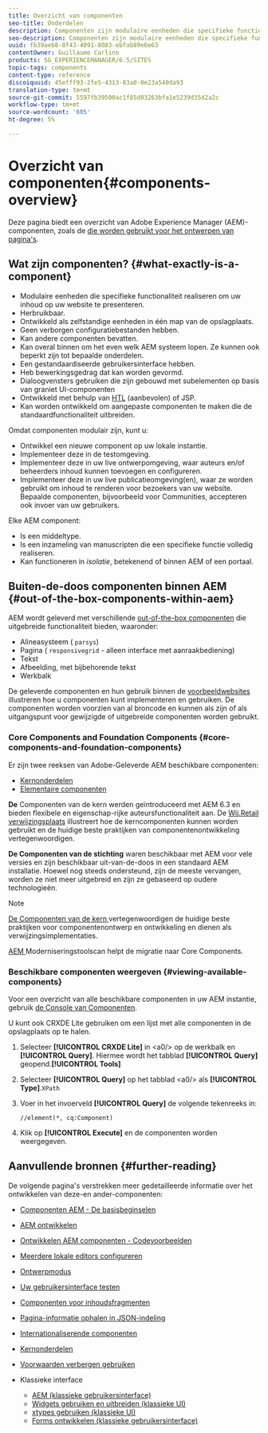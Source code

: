 ```yaml
---
title: Overzicht van componenten
seo-title: Onderdelen
description: Componenten zijn modulaire eenheden die specifieke functionaliteit realiseren om uw inhoud op uw website weer te geven
seo-description: Componenten zijn modulaire eenheden die specifieke functionaliteit realiseren om uw inhoud op uw website weer te geven
uuid: fb39aeb8-8f43-4091-8083-ebfab89e6e63
contentOwner: Guillaume Carlino
products: SG_EXPERIENCEMANAGER/6.5/SITES
topic-tags: components
content-type: reference
discoiquuid: 45efff93-2fe5-4313-83a0-0e23a540da93
translation-type: tm+mt
source-git-commit: 5597fb39500ac1f85d03263bfa1e5239d35d2a2c
workflow-type: tm+mt
source-wordcount: '605'
ht-degree: 5%

---
```



# Overzicht van componenten{#components-overview}

Deze pagina biedt een overzicht van Adobe Experience Manager (AEM)-componenten, zoals de [die worden gebruikt voor het ontwerpen van pagina&#39;s](/help/sites-authoring/default-components-foundation.md).

## Wat zijn componenten? {#what-exactly-is-a-component}

* Modulaire eenheden die specifieke functionaliteit realiseren om uw inhoud op uw website te presenteren.
* Herbruikbaar.
* Ontwikkeld als zelfstandige eenheden in één map van de opslagplaats.
* Geen verborgen configuratiebestanden hebben.
* Kan andere componenten bevatten.
* Kan overal binnen om het even welk AEM systeem lopen. Ze kunnen ook beperkt zijn tot bepaalde onderdelen.
* Een gestandaardiseerde gebruikersinterface hebben.
* Heb bewerkingsgedrag dat kan worden gevormd.
* Dialoogvensters gebruiken die zijn gebouwd met subelementen op basis van graniet UI-componenten
* Ontwikkeld met behulp van [HTL](https://docs.adobe.com/content/help/en/experience-manager-htl/using/overview.html) (aanbevolen) of JSP.
* Kan worden ontwikkeld om aangepaste componenten te maken die de standaardfunctionaliteit uitbreiden.

Omdat componenten modulair zijn, kunt u:

* Ontwikkel een nieuwe component op uw lokale instantie.
* Implementeer deze in de testomgeving.
* Implementeer deze in uw live ontwerpomgeving, waar auteurs en/of beheerders inhoud kunnen toevoegen en configureren.
* Implementeer deze in uw live publicatieomgeving(en), waar ze worden gebruikt om inhoud te renderen voor bezoekers van uw website. Bepaalde componenten, bijvoorbeeld voor Communities, accepteren ook invoer van uw gebruikers.

Elke AEM component:

* Is een middeltype.
* Is een inzameling van manuscripten die een specifieke functie volledig realiseren.
* Kan functioneren in *isolatie*, betekenend of binnen AEM of een portaal.

## Buiten-de-doos componenten binnen AEM {#out-of-the-box-components-within-aem}

AEM wordt geleverd met verschillende [out-of-the-box componenten](/help/sites-authoring/default-components.md) die uitgebreide functionaliteit bieden, waaronder:

* Alineasysteem ( `parsys`)
* Pagina ( `responsivegrid` - alleen interface met aanraakbediening)
* Tekst
* Afbeelding, met bijbehorende tekst
* Werkbalk

De geleverde componenten en hun gebruik binnen de [voorbeeldwebsites ](/help/sites-developing/we-retail.md) illustreren hoe u componenten kunt implementeren en gebruiken. De componenten worden voorzien van al broncode en kunnen als zijn of als uitgangspunt voor gewijzigde of uitgebreide componenten worden gebruikt.

### Core Components and Foundation Components {#core-components-and-foundation-components}

Er zijn twee reeksen van Adobe-Geleverde AEM beschikbare componenten:

* [Kernonderdelen](https://docs.adobe.com/content/help/en/experience-manager-core-components/using/introduction.html)
* [Elementaire componenten](/help/sites-authoring/default-components-foundation.md)

**De** Componenten van de kern werden geïntroduceerd met AEM 6.3 en bieden flexibele en eigenschap-rijke auteursfunctionaliteit aan. De [Wij.Retail verwijzingsplaats](/help/sites-developing/we-retail.md) illustreert hoe de kerncomponenten kunnen worden gebruikt en de huidige beste praktijken van componentenontwikkeling vertegenwoordigen.

**De Componenten van de stichting** waren beschikbaar met AEM voor vele versies en zijn beschikbaar uit-van-de-doos in een standaard AEM installatie. Hoewel nog steeds ondersteund, zijn de meeste vervangen, worden ze niet meer uitgebreid en zijn ze gebaseerd op oudere technologieën.

>[!NOTE]
>
>[De Componenten van de kern ](https://docs.adobe.com/content/help/en/experience-manager-core-components/using/introduction.html) vertegenwoordigen de huidige beste praktijken voor componentenontwerp en ontwikkeling en dienen als verwijzingsimplementaties.
>
>[AEM ](modernization-tools.md) Moderniseringstoolscan helpt de migratie naar Core Components.

### Beschikbare componenten weergeven {#viewing-available-components}

Voor een overzicht van alle beschikbare componenten in uw AEM instantie, gebruik [de Console van Componenten](/help/sites-authoring/default-components-console.md).

U kunt ook CRXDE Lite gebruiken om een lijst met alle componenten in de opslagplaats op te halen.

1. Selecteer **[!UICONTROL CRXDE Lite]** in &lt;a0/> op de werkbalk en **[!UICONTROL Query]**. Hiermee wordt het tabblad **[!UICONTROL Query]** geopend.**[!UICONTROL Tools]**

1. Selecteer **[!UICONTROL Query]** op het tabblad &lt;a0/> als **[!UICONTROL Type]**.`XPath`

1. Voer in het invoerveld **[!UICONTROL Query]** de volgende tekenreeks in:

   `//element(*, cq:Component)`

1. Klik op **[!UICONTROL Execute]** en de componenten worden weergegeven.

## Aanvullende bronnen {#further-reading}

De volgende pagina&#39;s verstrekken meer gedetailleerde informatie over het ontwikkelen van deze-en ander-componenten:

* [Componenten AEM - De basisbeginselen](/help/sites-developing/components-basics.md)
* [AEM ontwikkelen](/help/sites-developing/developing-components.md)
* [Ontwikkelen AEM componenten - Codevoorbeelden](/help/sites-developing/developing-components-samples.md)
* [Meerdere lokale editors configureren](/help/sites-developing/multiple-inplace-editors.md)
* [Ontwerpmodus](/help/sites-developing/developer-mode.md)
* [Uw gebruikersinterface testen](/help/sites-developing/hobbes.md)
* [Componenten voor inhoudsfragmenten](/help/sites-developing/components-content-fragments.md)
* [Pagina-informatie ophalen in JSON-indeling](/help/sites-developing/pageinfo.md)
* [Internationaliserende componenten](/help/sites-developing/i18n.md)
* [Kernonderdelen](https://docs.adobe.com/content/help/en/experience-manager-core-components/using/introduction.html)
* [Voorwaarden verbergen gebruiken](/help/sites-developing/hide-conditions.md)
* Klassieke interface

   * [AEM (klassieke gebruikersinterface)](/help/sites-developing/developing-components-classic.md)
   * [Widgets gebruiken en uitbreiden (klassieke UI)](/help/sites-developing/widgets.md)
   * [xtypes gebruiken (klassieke UI)](/help/sites-developing/xtypes.md)
   * [Forms ontwikkelen (klassieke gebruikersinterface)](/help/sites-developing/developing-forms.md)


